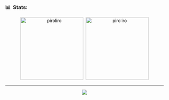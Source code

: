 <h3> 📊 &nbsp;Stats:</h3>
<p align="center">
<img src="https://github-readme-stats.vercel.app/api?username=srpiroliro&show_icons=true&theme=chartreuse-dark&count_private=true" alt="piroliro" height="200px"/>&nbsp;
<img src="https://github-readme-stats.vercel.app/api/top-langs/?username=srpiroliro&theme=chartreuse-dark&layout=compact&hide=Hack" alt="piroliro" height="200px"/>
</p>

---

<p align="center"> <img src="https://komarev.com/ghpvc/?username=srpiroliro"/> </p>
